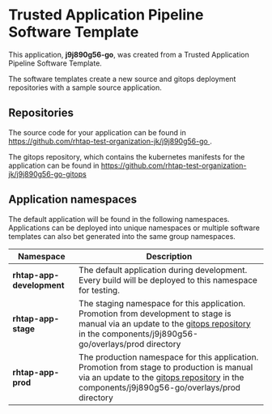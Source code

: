 # Trusted Application Pipeline Software Template

This application, **j9j890g56-go**, was created from a Trusted Application Pipeline Software Template.

The software templates create a new source and gitops deployment repositories with a sample source application. 

## Repositories

The source code for your application can be found in [https://github.com/rhtap-test-organization-jk/j9j890g56-go ](https://github.com/rhtap-test-organization-jk/j9j890g56-go ).
 
The gitops repository, which contains the kubernetes manifests for the application can be found in 
[https://github.com/rhtap-test-organization-jk/j9j890g56-go-gitops ](https://github.com/rhtap-test-organization-jk/j9j890g56-go-gitops ) 

## Application namespaces 

The default application will be found in the following namespaces. Applications can be deployed into unique namespaces or multiple software templates can also bet generated into the same group namespaces.  

|  Namespace   |  Description   |  
| -------- | -------- |   
| **rhtap-app-development** | The default application during development. Every build will be deployed to this namespace for testing. | 
| **rhtap-app-stage** | The staging namespace for this application. Promotion from development to stage is manual via an update to the [gitops repository](https://github.com/rhtap-test-organization-jk/j9j890g56-go-gitops ) in the components/j9j890g56-go/overlays/prod directory |  
| **rhtap-app-prod** | The production namespace for this application. Promotion from stage to production is manual via an update to the [gitops repository](https://github.com/rhtap-test-organization-jk/j9j890g56-go-gitops ) in the components/j9j890g56-go/overlays/prod directory | 